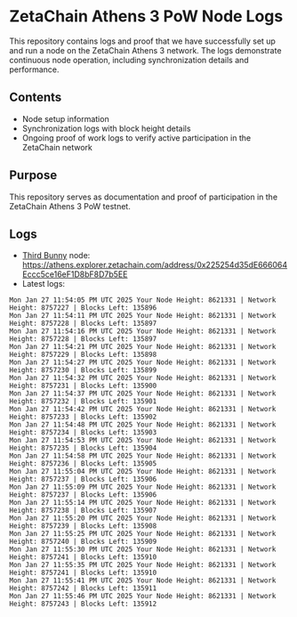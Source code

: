 # ZetaChain Athens 3 PoW Node Logs
This repository contains logs and proof that we have successfully set up and run a node on the ZetaChain Athens 3 network. The logs demonstrate continuous node operation, including synchronization details and performance.

## Contents
- Node setup information
- Synchronization logs with block height details
- Ongoing proof of work logs to verify active participation in the ZetaChain network

## Purpose
This repository serves as documentation and proof of participation in the ZetaChain Athens 3 PoW testnet.

## Logs

- [Third Bunny](https://thirdbunny.xyz/) node: https://athens.explorer.zetachain.com/address/0x225254d35dE666064Eccc5ce16eF1D8bF8D7b5EE
- Latest logs:
```
Mon Jan 27 11:54:05 PM UTC 2025 Your Node Height: 8621331 | Network Height: 8757227 | Blocks Left: 135896
Mon Jan 27 11:54:11 PM UTC 2025 Your Node Height: 8621331 | Network Height: 8757228 | Blocks Left: 135897
Mon Jan 27 11:54:16 PM UTC 2025 Your Node Height: 8621331 | Network Height: 8757228 | Blocks Left: 135897
Mon Jan 27 11:54:21 PM UTC 2025 Your Node Height: 8621331 | Network Height: 8757229 | Blocks Left: 135898
Mon Jan 27 11:54:27 PM UTC 2025 Your Node Height: 8621331 | Network Height: 8757230 | Blocks Left: 135899
Mon Jan 27 11:54:32 PM UTC 2025 Your Node Height: 8621331 | Network Height: 8757231 | Blocks Left: 135900
Mon Jan 27 11:54:37 PM UTC 2025 Your Node Height: 8621331 | Network Height: 8757232 | Blocks Left: 135901
Mon Jan 27 11:54:42 PM UTC 2025 Your Node Height: 8621331 | Network Height: 8757233 | Blocks Left: 135902
Mon Jan 27 11:54:48 PM UTC 2025 Your Node Height: 8621331 | Network Height: 8757234 | Blocks Left: 135903
Mon Jan 27 11:54:53 PM UTC 2025 Your Node Height: 8621331 | Network Height: 8757235 | Blocks Left: 135904
Mon Jan 27 11:54:58 PM UTC 2025 Your Node Height: 8621331 | Network Height: 8757236 | Blocks Left: 135905
Mon Jan 27 11:55:04 PM UTC 2025 Your Node Height: 8621331 | Network Height: 8757237 | Blocks Left: 135906
Mon Jan 27 11:55:09 PM UTC 2025 Your Node Height: 8621331 | Network Height: 8757237 | Blocks Left: 135906
Mon Jan 27 11:55:14 PM UTC 2025 Your Node Height: 8621331 | Network Height: 8757238 | Blocks Left: 135907
Mon Jan 27 11:55:20 PM UTC 2025 Your Node Height: 8621331 | Network Height: 8757239 | Blocks Left: 135908
Mon Jan 27 11:55:25 PM UTC 2025 Your Node Height: 8621331 | Network Height: 8757240 | Blocks Left: 135909
Mon Jan 27 11:55:30 PM UTC 2025 Your Node Height: 8621331 | Network Height: 8757241 | Blocks Left: 135910
Mon Jan 27 11:55:35 PM UTC 2025 Your Node Height: 8621331 | Network Height: 8757241 | Blocks Left: 135910
Mon Jan 27 11:55:41 PM UTC 2025 Your Node Height: 8621331 | Network Height: 8757242 | Blocks Left: 135911
Mon Jan 27 11:55:46 PM UTC 2025 Your Node Height: 8621331 | Network Height: 8757243 | Blocks Left: 135912
```
